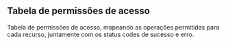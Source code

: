 ## Tabela de permissões de acesso

Tabela de permissões de acesso, mapeando as operações permitidas para cada recurso, juntamente com os status codes de
sucesso e erro.
